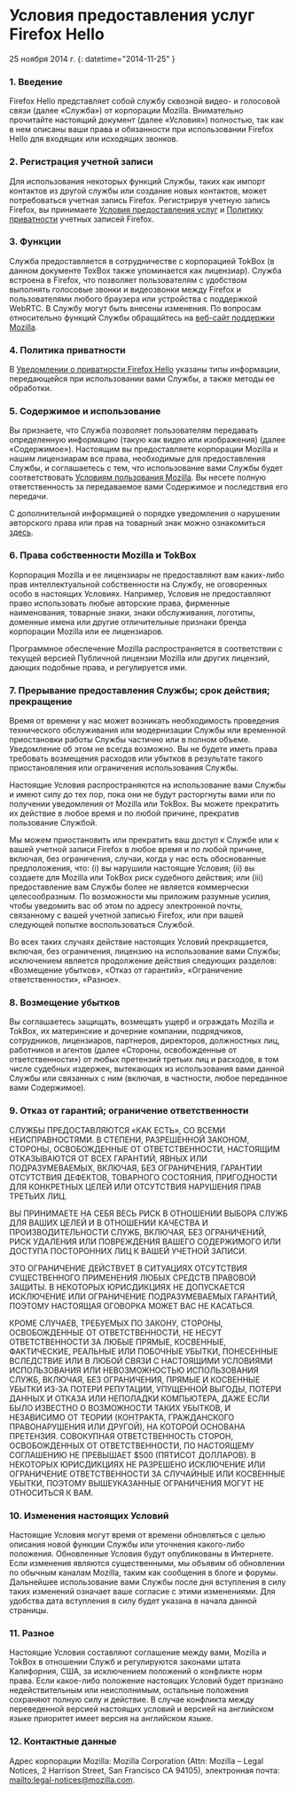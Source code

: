 # Условия предоставления услуг Firefox Hello

25 ноября 2014 г.
{: datetime="2014-11-25" }

### 1. Введение 

Firefox Hello представляет собой службу сквозной видео- и голосовой связи (далее «Служба») от корпорации Mozilla.  Внимательно прочитайте настоящий документ (далее «Условия») полностью, так как в нем описаны ваши права и обязанности при использовании Firefox Hello для входящих или исходящих звонков.

### 2. Регистрация учетной записи

Для использования некоторых функций Службы, таких как импорт контактов из другой службы или создание новых контактов, может потребоваться учетная запись Firefox.  Регистрируя учетную запись Firefox, вы принимаете [Условия предоставления услуг](https://www.mozilla.org/en-US/about/legal/terms/services) и [Политику приватности](https://www.mozilla.org/en-US/privacy/firefox-cloud) учетных записей Firefox.

### 3. Функции

Служба предоставляется в сотрудничестве с корпорацией TokBox (в данном документе ToxBox также упоминается как лицензиар).  Служба встроена в Firefox, что позволяет пользователям с удобством выполнять голосовые звонки и видеозвонки между Firefox и пользователями любого браузера или устройства с поддержкой WebRTC.  В Службу могут быть внесены изменения.  По вопросам относительно функций Службы обращайтесь на [веб-сайт поддержки Mozilla](https://support.mozilla.org/products/firefox). 

### 4. Политика приватности

В [Уведомлении о приватности Firefox Hello](https://www.mozilla.org/privacy/) указаны типы информации, передающейся при использовании вами Службы, а также методы ее обработки.

### 5. Содержимое и использование 

Вы признаете, что Служба позволяет пользователям передавать определенную информацию (такую как видео или изображения) (далее «Содержимое»).  Настоящим вы предоставляете корпорации Mozilla и нашим лицензиарам все права, необходимые для предоставления Службы, и соглашаетесь с тем, что использование вами Службы будет соответствовать [Условиям пользования Mozilla](https://www.mozilla.org/about/legal/acceptable-use). Вы несете полную ответственность за передаваемое вами Содержимое и последствия его передачи. 

С дополнительной информацией о порядке уведомления о нарушении авторского права или прав на товарный знак можно ознакомиться [здесь](https://www.mozilla.org/about/legal/report-abuse/).

### 6. Права собственности Mozilla и TokBox

Корпорация Mozilla и ее лицензиары не предоставляют вам каких-либо прав интеллектуальной собственности на Службу, не оговоренных особо в настоящих Условиях.  Например, Условия не предоставляют право использовать любые авторские права, фирменные наименования, товарные знаки, знаки обслуживания, логотипы, доменные имена или другие отличительные признаки бренда корпорации Mozilla или ее лицензиаров.  

Программное обеспечение Mozilla распространяется в соответствии с текущей версией Публичной лицензии Mozilla или других лицензий, дающих подобные права, и регулируется ими.

### 7. Прерывание предоставления Службы; срок действия; прекращение

Время от времени у нас может возникать необходимость проведения технического обслуживания или модернизации Службы или временной приостановки работы Службы частично или в полном объеме. Уведомление об этом не всегда возможно. Вы не будете иметь права требовать возмещения расходов или убытков в результате такого приостановления или ограничения использования Службы.

Настоящие Условия распространяются на использование вами Службы и имеют силу до тех пор, пока они не будут расторгнуты вами или по получении уведомления от Mozilla или TokBox. Вы можете прекратить их действие в любое время и по любой причине, прекратив пользование Службой.

Мы можем приостановить или прекратить ваш доступ к Службе или к вашей учетной записи Firefox в любое время и по любой причине, включая, без ограничения, случаи, когда у нас есть обоснованные предположения, что: (i) вы нарушили настоящие Условия; (ii) вы создаете для Mozilla или TokBox риск судебного действия; или (iii) предоставление вам Службы более не является коммерчески целесообразным. По возможности мы приложим разумные усилия, чтобы уведомить вас об этом по адресу электронной почты, связанному с вашей учетной записью Firefox, или при вашей следующей попытке воспользоваться Службой.

Во всех таких случаях действие настоящих Условий прекращается, включая, без ограничения, лицензию на использование вами Службы; исключением является продолжение действия следующих разделов: «Возмещение убытков», «Отказ от гарантий», «Ограничение ответственности», «Разное».

### 8. Возмещение убытков

Вы соглашаетесь защищать, возмещать ущерб и ограждать Mozilla и TokBox, их материнские и дочерние компании, подрядчиков, сотрудников, лицензиаров, партнеров, директоров, должностных лиц, работников и агентов (далее «Стороны, освобожденные от ответственности») от любых претензий третьих лиц и расходов, в том числе судебных издержек, вытекающих из использования вами данной Службы или связанных с ним (включая, в частности, любое переданное вами Содержимое).

### 9. Отказ от гарантий; ограничение ответственности

СЛУЖБЫ ПРЕДОСТАВЛЯЮТСЯ «КАК ЕСТЬ», СО ВСЕМИ НЕИСПРАВНОСТЯМИ. В СТЕПЕНИ, РАЗРЕШЕННОЙ ЗАКОНОМ, СТОРОНЫ, ОСВОБОЖДЕННЫЕ ОТ ОТВЕТСТВЕННОСТИ, НАСТОЯЩИМ ОТКАЗЫВАЮТСЯ ОТ ВСЕХ ГАРАНТИЙ, ЯВНЫХ ИЛИ ПОДРАЗУМЕВАЕМЫХ, ВКЛЮЧАЯ, БЕЗ ОГРАНИЧЕНИЯ, ГАРАНТИИ ОТСУТСТВИЯ ДЕФЕКТОВ, ТОВАРНОГО СОСТОЯНИЯ, ПРИГОДНОСТИ ДЛЯ КОНКРЕТНЫХ ЦЕЛЕЙ ИЛИ ОТСУТСТВИЯ НАРУШЕНИЯ ПРАВ ТРЕТЬИХ ЛИЦ.

ВЫ ПРИНИМАЕТЕ НА СЕБЯ ВЕСЬ РИСК В ОТНОШЕНИИ ВЫБОРА СЛУЖБ ДЛЯ ВАШИХ ЦЕЛЕЙ И В ОТНОШЕНИИ КАЧЕСТВА И ПРОИЗВОДИТЕЛЬНОСТИ СЛУЖБ, ВКЛЮЧАЯ, БЕЗ ОГРАНИЧЕНИЙ, РИСК УДАЛЕНИЯ ИЛИ ПОВРЕЖДЕНИЯ ВАШЕГО СОДЕРЖИМОГО ИЛИ ДОСТУПА ПОСТОРОННИХ ЛИЦ К ВАШЕЙ УЧЕТНОЙ ЗАПИСИ.

ЭТО ОГРАНИЧЕНИЕ ДЕЙСТВУЕТ В СИТУАЦИЯХ ОТСУТСТВИЯ СУЩЕСТВЕННОГО ПРИМЕНЕНИЯ ЛЮБЫХ СРЕДСТВ ПРАВОВОЙ ЗАЩИТЫ. В НЕКОТОРЫХ ЮРИСДИКЦИЯХ НЕ ДОПУСКАЕТСЯ ИСКЛЮЧЕНИЕ ИЛИ ОГРАНИЧЕНИЕ ПОДРАЗУМЕВАЕМЫХ ГАРАНТИЙ, ПОЭТОМУ НАСТОЯЩАЯ ОГОВОРКА МОЖЕТ ВАС НЕ КАСАТЬСЯ.

КРОМЕ СЛУЧАЕВ, ТРЕБУЕМЫХ ПО ЗАКОНУ, СТОРОНЫ, ОСВОБОЖДЕННЫЕ ОТ ОТВЕТСТВЕННОСТИ, НЕ НЕСУТ ОТВЕТСТВЕННОСТИ ЗА ЛЮБЫЕ ПРЯМЫЕ, КОСВЕННЫЕ, ФАКТИЧЕСКИЕ, РЕАЛЬНЫЕ ИЛИ ПОБОЧНЫЕ УБЫТКИ, ПОНЕСЕННЫЕ ВСЛЕДСТВИЕ ИЛИ В ЛЮБОЙ СВЯЗИ С НАСТОЯЩИМИ УСЛОВИЯМИ ИСПОЛЬЗОВАНИЯ ИЛИ НЕВОЗМОЖНОСТЬЮ ИСПОЛЬЗОВАНИЯ СЛУЖБ, ВКЛЮЧАЯ, БЕЗ ОГРАНИЧЕНИЯ, ПРЯМЫЕ И КОСВЕННЫЕ УБЫТКИ ИЗ-ЗА ПОТЕРИ РЕПУТАЦИИ, УПУЩЕННОЙ ВЫГОДЫ, ПОТЕРИ ДАННЫХ И ОТКАЗА ИЛИ НЕПОЛАДКИ КОМПЬЮТЕРА, ДАЖЕ ЕСЛИ БЫЛО ИЗВЕСТНО О ВОЗМОЖНОСТИ ТАКИХ УБЫТКОВ, И НЕЗАВИСИМО ОТ ТЕОРИИ (КОНТРАКТА, ГРАЖДАНСКОГО ПРАВОНАРУШЕНИЯ ИЛИ ДРУГОЙ), НА КОТОРОЙ ОСНОВАНА ПРЕТЕНЗИЯ. СОВОКУПНАЯ ОТВЕТСТВЕННОСТЬ СТОРОН, ОСВОБОЖДЕННЫХ ОТ ОТВЕТСТВЕННОСТИ, ПО НАСТОЯЩЕМУ СОГЛАШЕНИЮ НЕ ПРЕВЫШАЕТ $500 (ПЯТИСОТ ДОЛЛАРОВ). В НЕКОТОРЫХ ЮРИСДИКЦИЯХ НЕ РАЗРЕШЕНО ИСКЛЮЧЕНИЕ ИЛИ ОГРАНИЧЕНИЕ ОТВЕТСТВЕННОСТИ ЗА СЛУЧАЙНЫЕ ИЛИ КОСВЕННЫЕ УБЫТКИ, ПОЭТОМУ ВЫШЕУКАЗАННЫЕ ОГРАНИЧЕНИЯ МОГУТ НЕ ОТНОСИТЬСЯ К ВАМ.

### 10. Изменения настоящих Условий

Настоящие Условия могут время от времени обновляться с целью описания новой функции Службы или уточнения какого-либо положения. Обновленные Условия будут опубликованы в Интернете. Если изменения являются существенными, мы объявим об обновлении по обычным каналам Mozilla, таким как сообщения в блоге и форумы. Дальнейшее использование вами Службы после дня вступления в силу таких изменений означает ваше согласие с этими изменениями. Для удобства дата вступления в силу будет указана в начала данной страницы.

### 11. Разное

Настоящие Условия составляют соглашение между вами, Mozilla и TokBox в отношении Служб и регулируются законами штата Калифорния, США, за исключением положений о конфликте норм права. Если какое-либо положение настоящих Условий будет признано недействительным или неисполнимым, остальные положения сохраняют полную силу и действие. В случае конфликта между переведенной версией настоящих условий и версией на английском языке приоритет имеет версия на английском языке.

### 12. Контактные данные

Адрес корпорации Mozilla: Mozilla Corporation (Attn: Mozilla – Legal Notices, 2 Harrison Street, San Francisco CA 94105), электронная почта: <mailto:legal-notices@mozilla.com>.
